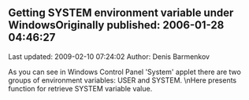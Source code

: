 ## Getting SYSTEM environment variable under WindowsOriginally published: 2006-01-28 04:46:27 
Last updated: 2009-02-10 07:24:02 
Author: Denis Barmenkov 
 
As you can see in Windows Control Panel 'System' applet there are two groups of environment variables: USER and SYSTEM.\nHere presents function for retrieve SYSTEM variable value.